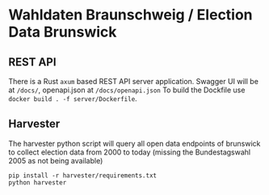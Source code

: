 # Wahldaten Braunschweig / Election Data Brunswick

## REST API
There is a Rust `axum` based REST API server application. Swagger UI will be at `/docs/`, openapi.json at `/docs/openapi.json`
To build the Dockfile use `docker build . -f server/Dockerfile`.

## Harvester
The harvester python script will query all open data endpoints of brunswick to collect election data from 2000 to today (missing the Bundestagswahl 2005 as not being available)
```
pip install -r harvester/requirements.txt
python harvester
```
